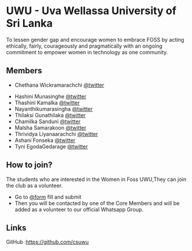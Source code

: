 # UWU - Uva Wellassa University of Sri Lanka
To lessen gender gap and encourage women to embrace FOSS by acting ethically, fairly, courageously and pragmatically with an ongoing commitment to empower women in technology as one community.

## Members

* Chethana Wickramarachchi [@twitter](https://twitter.com/tweety_lk)  

 - Hashini Munasinghe [@twitter](https://mobile.twitter.com/HashiniMunasin3) 
 - Thashini Kamalka [@twitter](https://mobile.twitter.com/Thashini9) 
 - Nayanthikumarasingha [@twitter](https://mobile.twitter.com/Nayanthikumara2) 
 - Thilaksi Gunathilaka [@twitter](https://mobile.twitter.com/ThilaSG_K) 
 - Chamilka Sanduni [@twitter](https://mobile.twitter.com/ChamilkaSanduni) 
 - Malsha Samarakoon [@twitter](https://mobile.twitter.com/MalshaSamarako1) 
 - Thrividya Liyanaarachchi [@twitter](https://mobile.twitter.com/ThrividyaL)
 - Ashani Fonseka [@twitter](https://mobile.twitter.com/Ashi_UWU_CST)
 - Tyni EgodaGedarage [@twitter](https://mobile.twitter.com/egodagedarage)

## How to join?

The students who are interested in the Women in Foss UWU,They can join the club as a volunteer.

- Go to [@form](https://bit.ly/32Ho81v) fill and submit 
- Then you will be contacted by one of the Core Members and will be added as a volunteer to our official Whatsapp Group.


## Links

GitHub :https://github.com/csuwu
